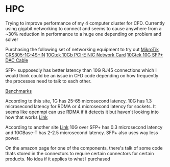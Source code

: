# HPC

Trying to improve performance of my 4 computer cluster for CFD. Currently using
gigabit networking to connect and seems to cause anywhere from a ~30% reduction
in performance to a huge one depending on problem and solver

Purchasing the following set of networking equipment to try out
[MikroTik CRS305-1G-4S+IN](https://www.amazon.com/gp/product/B07LFKGP1L/ref=crt_ewc_title_srh_3?ie=UTF8&psc=1&smid=A2FXJMK2DLQ8YY)
[10Gtek 10Gb PCI-E NIC Network Card](https://www.amazon.com/gp/product/B01LZRSQM9/ref=crt_ewc_title_dp_2?ie=UTF8&psc=1&smid=AE2OZG2NN3099)
[10Gtek 10G SFP+ DAC Cable](https://www.amazon.com/gp/product/B00WHS3NCA/ref=crt_ewc_title_dp_4?ie=UTF8&psc=1&smid=AE2OZG2NN3099)

SFP+ supposedly has better latency than 10G RJ45 connections which I would think
could be an issue in CFD code depending on how frequently the processes need to
talk to each other.

[Benchmarks](https://www.microway.com/knowledge-center-articles/performance-characteristics-of-common-network-fabrics/)

According to this site, 1G has 25-65 microsecond latency. 10G has 1.3
microsecond latency for RDMA or 4 microsecond latency for sockets. It seems like
openmpi can use RDMA if it detects it but haven't looking into how that works
[Link](https://github.com/open-mpi/ompi/issues/5789)

According to another site
[Link](https://www.datacenterknowledge.com/archives/2012/11/27/data-center-infrastructure-benefits-of-deploying-sfp-fiber-vs-10gbase-t)
10G over SFP+ has 0.3 microsecond latency and 10GBase-T has 2-2.5 microsecond
latency. SFP+ also uses way less power.

On the amazon page for one of the components, there's talk of some code thats
stored in the connectors to require certain connectors for certain products. No
idea if it applies to what I purchased
